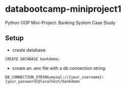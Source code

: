 # databootcamp-miniproject1

Python OOP Mini-Project: Banking System Case Study

## Setup

- create database:

```
CREATE DATABASE bankdemo;

```

- create an .env file with a db connection string:

```
DB_CONNECTION_STRING=mysql://{your_username}:{your_password}@localhost/bankdemo
```

